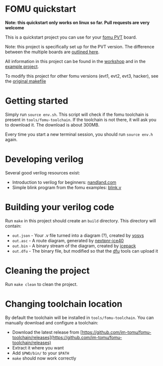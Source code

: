 # FOMU quickstart

**Note: this quickstart only works on linux so far. Pull requests are very welcome**

This is a quickstart project you can use for your [fomu PVT](https://www.crowdsupply.com/sutajio-kosagi/fomu) board.

Note: this project is specifically set up for the PVT version. The difference between the multiple boards are [outlined here](https://workshop.fomu.im/en/latest/requirements.html#which-fomu-do-i-have).

All information in this project can be found in the [workshop](https://workshop.fomu.im/en/latest/index.html) and in the [example project](https://github.com/im-tomu/fomu-workshop/tree/master/verilog/blink-expanded).

To modify this project for other fomu versions (evt1, evt2, evt3, hacker), see the [original makefile](https://github.com/im-tomu/fomu-workshop/blob/master/verilog/blink-expanded/Makefile)

# Getting started

Simply run `source env.sh`. This script will check if the fomu toolchain is present in `tools/fomu-toolchain`. If the toolchain is not there, it will ask you to download it. The download is about 300MB.

Every time you start a new terminal session, you should run `source env.h` again.

# Developing verilog 

Several good verilog resources exist:
- Introduction to verilog for beginners: [nandland.com](https://www.nandland.com/verilog/tutorials/tutorial-introduction-to-verilog-for-beginners.html)
- Simple blink program from the fomu examples: [blink.v](https://github.com/im-tomu/fomu-workshop/blob/master/verilog/blink-expanded/blink.v)

# Building your verilog code

Run `make` in this project should create an `build` directory. This directory will contain:
- `out.json` - Your .v file turned into a diagram (?), created by [yosys](http://www.clifford.at/yosys/)
- `out.asc` - A route diagram, generated by [nextpnr-ice40](https://github.com/YosysHQ/nextpnr)
- `out.bin` - A binary stream of the diagram, created by [icepack](http://www.clifford.at/icestorm/)
- `out.dfu` - The binary file, but modified so that the [dfu](http://dfu-util.sourceforge.net/) tools can upload it

# Cleaning the project

Run `make clean` to clean the project.

# Changing toolchain location

By default the toolchain will be installed in `tools/fomu-toolchain`. You can manually download and configure a toolchain:
- Download the latest release from [https://github.com/im-tomu/fomu-toolchain/releases](https://github.com/im-tomu/fomu-toolchain/releases)
- Extract it where you want
- Add `$PWD/bin/` to your `$PATH`
- `make` should now work correctly

